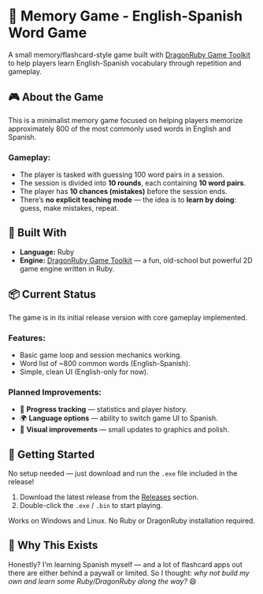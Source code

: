 # 🧠 Memory Game - English-Spanish Word Game

A small memory/flashcard-style game built with [DragonRuby Game Toolkit](https://dragonruby.org/) to help players learn English-Spanish vocabulary through repetition and gameplay.

## 🎮 About the Game

This is a minimalist memory game focused on helping players memorize approximately 800 of the most commonly used words in English and Spanish. 

### Gameplay:
- The player is tasked with guessing 100 word pairs in a session.
- The session is divided into **10 rounds**, each containing **10 word pairs**.
- The player has **10 chances (mistakes)** before the session ends.
- There’s **no explicit teaching mode** — the idea is to **learn by doing**: guess, make mistakes, repeat.

## 🧱 Built With

- **Language:** Ruby
- **Engine:** [DragonRuby Game Toolkit](https://dragonruby.org/) — a fun, old-school but powerful 2D game engine written in Ruby.
  
## 📦 Current Status

The game is in its initial release version with core gameplay implemented.

### Features:
- Basic game loop and session mechanics working.
- Word list of ~800 common words (English-Spanish).
- Simple, clean UI (English-only for now).

### Planned Improvements:
- 🧾 **Progress tracking** — statistics and player history.
- 🌍 **Language options** — ability to switch game UI to Spanish.
- 🎨 **Visual improvements** — small updates to graphics and polish.

## 🚀 Getting Started

No setup needed — just download and run the `.exe` file included in the release!

1. Download the latest release from the [Releases](./releases) section.
3. Double-click the `.exe` / `.bin` to start playing.

Works on Windows and Linux. No Ruby or DragonRuby installation required.

## 🤔 Why This Exists

Honestly? I'm learning Spanish myself — and a lot of flashcard apps out there are either behind a paywall or limited. So I thought: _why not build my own and learn some Ruby/DragonRuby along the way?_ 😄
